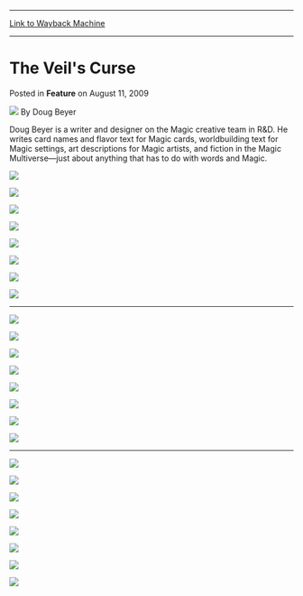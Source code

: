 
---
[Link to Wayback Machine](https://web.archive.org/web/20150129091641/http://magic.wizards.com/en/articles/archive/feature/veils-curse-2009-08-11)

[_metadata_:wayback_url]:- "http://magic.wizards.com/en/articles/archive/feature/veils-curse-2009-08-11"
[_metadata_:wayback_raw_url]:- "https://web.archive.org/web/20150129091641id_/http://magic.wizards.com/en/articles/archive/feature/veils-curse-2009-08-11"
[_metadata_:wayback_capture_timestamp]:- "2015-01-29 09:16:41+00:00"
[_metadata_:generator]:- "Drupal 7 (http://drupal.org)"
---


The Veil's Curse
================



 Posted in **Feature**
 on August 11, 2009 






![](https://media.magic.wizards.com/styles/auth_small/public/images/person/authorpic_dougbeyer.jpg)
By Doug Beyer




Doug Beyer is a writer and designer on the Magic creative team in R&D. He writes card names and flavor text for Magic cards, worldbuilding text for Magic settings, art descriptions for Magic artists, and fiction in the Magic Multiverse—just about anything that has to do with words and Magic. 





![](https://media.wizards.com/legacy/mtg/images/daily/webcomics/en_mtg_comic6_garlill_pt1_01.jpg)


![](https://media.wizards.com/legacy/mtg/images/daily/webcomics/en_mtg_comic6_garlill_pt1_02.jpg)


![](https://media.wizards.com/legacy/mtg/images/daily/webcomics/en_mtg_comic6_garlill_pt1_03.jpg)


![](https://media.wizards.com/legacy/mtg/images/daily/webcomics/en_mtg_comic6_garlill_pt1_04.jpg)


![](https://media.wizards.com/legacy/mtg/images/daily/webcomics/en_mtg_comic6_garlill_pt1_05.jpg)


![](https://media.wizards.com/legacy/mtg/images/daily/webcomics/en_mtg_comic6_garlill_pt1_06.jpg)


![](https://media.wizards.com/legacy/mtg/images/daily/webcomics/en_mtg_comic6_garlill_pt1_07.jpg)


![](https://media.wizards.com/legacy/mtg/images/daily/webcomics/en_mtg_comic6_garlill_pt1_08.jpg)




---

![](https://media.wizards.com/legacy/mtg/images/daily/webcomics/en_mtg_comic6_garlill_pt2_01.jpg)


![](https://media.wizards.com/legacy/mtg/images/daily/webcomics/en_mtg_comic6_garlill_pt2_02.jpg)


![](https://media.wizards.com/legacy/mtg/images/daily/webcomics/en_mtg_comic6_garlill_pt2_03.jpg)


![](https://media.wizards.com/legacy/mtg/images/daily/webcomics/en_mtg_comic6_garlill_pt2_04.jpg)


![](https://media.wizards.com/legacy/mtg/images/daily/webcomics/en_mtg_comic6_garlill_pt2_05.jpg)


![](https://media.wizards.com/legacy/mtg/images/daily/webcomics/en_mtg_comic6_garlill_pt2_06.jpg)


![](https://media.wizards.com/legacy/mtg/images/daily/webcomics/en_mtg_comic6_garlill_pt2_07.jpg)


![](https://media.wizards.com/legacy/mtg/images/daily/webcomics/en_mtg_comic6_garlill_pt2_08.jpg)




---

![](https://media.wizards.com/legacy/mtg/images/daily/webcomics/en_mtg_comic6_garlill_pt3_01.jpg)


![](https://media.wizards.com/legacy/mtg/images/daily/webcomics/en_mtg_comic6_garlill_pt3_02.jpg)


![](https://media.wizards.com/legacy/mtg/images/daily/webcomics/en_mtg_comic6_garlill_pt3_03.jpg)


![](https://media.wizards.com/legacy/mtg/images/daily/webcomics/en_mtg_comic6_garlill_pt3_04.jpg)


![](https://media.wizards.com/legacy/mtg/images/daily/webcomics/en_mtg_comic6_garlill_pt3_05.jpg)


![](https://media.wizards.com/legacy/mtg/images/daily/webcomics/en_mtg_comic6_garlill_pt3_06.jpg)


![](https://media.wizards.com/legacy/mtg/images/daily/webcomics/en_mtg_comic6_garlill_pt3_07.jpg)


![](https://media.wizards.com/legacy/mtg/images/daily/webcomics/en_mtg_comic6_garlill_pt3_08.jpg)








